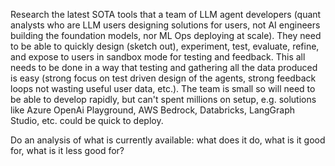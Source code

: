 Research the latest SOTA tools that a team of LLM agent developers (quant analysts who are LLM users designing solutions for users, not AI engineers building the foundation models, nor ML Ops deploying at scale). They need to be able to quickly design (sketch out), experiment, test, evaluate, refine, and expose to users in sandbox mode for testing and feedback. This all needs to be done in a way that testing and gathering all the data produced is easy (strong focus on test driven design of the agents, strong feedback loops not wasting useful user data, etc.). The team is small so will need to be able to develop rapidly, but can't spent millions on setup, e.g. solutions like Azure OpenAi Playground, AWS Bedrock, Databricks, LangGraph Studio, etc. could be quick to deploy.

Do an analysis of what is currently available: what does it do, what is it good for, what is it less good for?